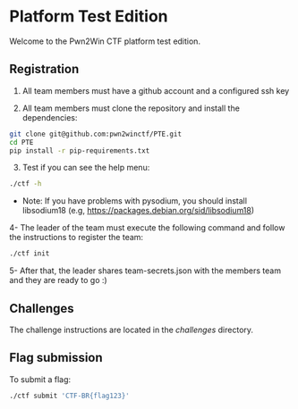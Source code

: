 # Platform Test Edition

Welcome to the Pwn2Win CTF platform test edition.

## Registration

1. All team members must have a github account and a configured ssh key

2. All team members must clone the repository and install the dependencies:
```bash
git clone git@github.com:pwn2winctf/PTE.git
cd PTE
pip install -r pip-requirements.txt
```

3. Test if you can see the help menu:
```bash
./ctf -h
```
- Note: If you have problems with pysodium, you should install libsodium18 (e.g, https://packages.debian.org/sid/libsodium18)

4- The leader of the team must execute the following command and follow the instructions to register the team:
```bash
./ctf init
```

5- After that, the leader shares team-secrets.json with the members team and they are ready to go :)

## Challenges

The challenge instructions are located in the *challenges* directory.

## Flag submission

To submit a flag:
```bash
./ctf submit 'CTF-BR{flag123}'
```
